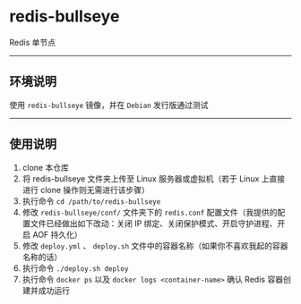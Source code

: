# redis-bullseye

Redis 单节点

------

## 环境说明

使用 `redis-bullseye` 镜像，并在 `Debian` 发行版通过测试

------

## 使用说明

1. clone 本仓库
2. 将 redis-bullseye 文件夹上传至 Linux 服务器或虚拟机（若于 Linux 上直接进行 clone 操作则无需进行该步骤）
3. 执行命令 `cd /path/to/redis-bullseye` 
4. 修改 `redis-bullseye/conf/` 文件夹下的 `redis.conf` 配置文件（我提供的配置文件已经做出如下改动：关闭 IP 绑定、关闭保护模式、开启守护进程、开启 AOF 持久化）
5. 修改 `deploy.yml` 、 `deploy.sh` 文件中的容器名称（如果你不喜欢我起的容器名称的话）
6. 执行命令 `./deploy.sh deploy`
7. 执行命令 `docker ps` 以及 `docker logs <container-name>` 确认 Redis 容器创建并成功运行